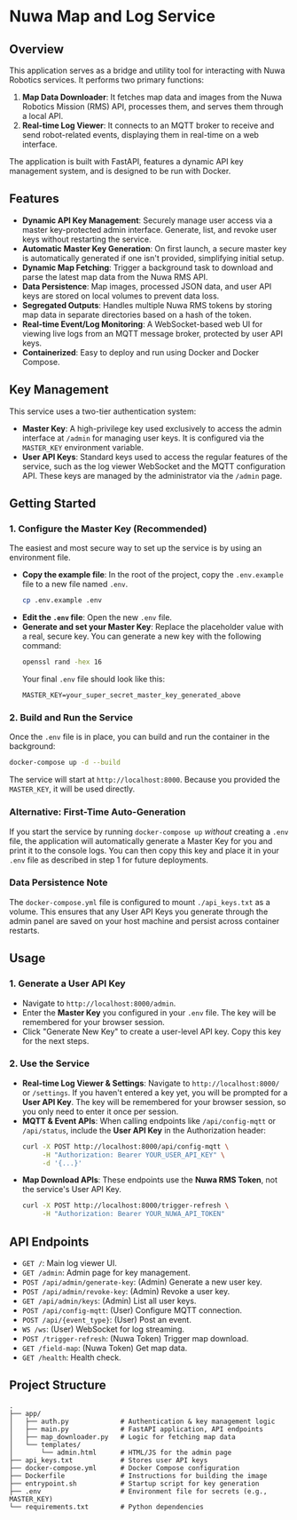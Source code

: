 # Nuwa Map and Log Service

## Overview

This application serves as a bridge and utility tool for interacting with Nuwa Robotics services. It performs two primary functions:

1.  **Map Data Downloader**: It fetches map data and images from the Nuwa Robotics Mission (RMS) API, processes them, and serves them through a local API.
2.  **Real-time Log Viewer**: It connects to an MQTT broker to receive and send robot-related events, displaying them in real-time on a web interface.

The application is built with FastAPI, features a dynamic API key management system, and is designed to be run with Docker.

## Features

-   **Dynamic API Key Management**: Securely manage user access via a master key-protected admin interface. Generate, list, and revoke user keys without restarting the service.
-   **Automatic Master Key Generation**: On first launch, a secure master key is automatically generated if one isn't provided, simplifying initial setup.
-   **Dynamic Map Fetching**: Trigger a background task to download and parse the latest map data from the Nuwa RMS API.
-   **Data Persistence**: Map images, processed JSON data, and user API keys are stored on local volumes to prevent data loss.
-   **Segregated Outputs**: Handles multiple Nuwa RMS tokens by storing map data in separate directories based on a hash of the token.
-   **Real-time Event/Log Monitoring**: A WebSocket-based web UI for viewing live logs from an MQTT message broker, protected by user API keys.
-   **Containerized**: Easy to deploy and run using Docker and Docker Compose.

## Key Management

This service uses a two-tier authentication system:
-   **Master Key**: A high-privilege key used exclusively to access the admin interface at `/admin` for managing user keys. It is configured via the `MASTER_KEY` environment variable.
-   **User API Keys**: Standard keys used to access the regular features of the service, such as the log viewer WebSocket and the MQTT configuration API. These keys are managed by the administrator via the `/admin` page.

## Getting Started

### 1. Configure the Master Key (Recommended)

The easiest and most secure way to set up the service is by using an environment file.

-   **Copy the example file**: In the root of the project, copy the `.env.example` file to a new file named `.env`.
    ```bash
    cp .env.example .env
    ```
-   **Edit the `.env` file**: Open the new `.env` file.
-   **Generate and set your Master Key**: Replace the placeholder value with a real, secure key. You can generate a new key with the following command:
    ```bash
    openssl rand -hex 16
    ```
    Your final `.env` file should look like this:
    ```
    MASTER_KEY=your_super_secret_master_key_generated_above
    ```

### 2. Build and Run the Service

Once the `.env` file is in place, you can build and run the container in the background:
```bash
docker-compose up -d --build
```
The service will start at `http://localhost:8000`. Because you provided the `MASTER_KEY`, it will be used directly.

### Alternative: First-Time Auto-Generation

If you start the service by running `docker-compose up` *without* creating a `.env` file, the application will automatically generate a Master Key for you and print it to the console logs. You can then copy this key and place it in your `.env` file as described in step 1 for future deployments.

### Data Persistence Note

The `docker-compose.yml` file is configured to mount `./api_keys.txt` as a volume. This ensures that any User API Keys you generate through the admin panel are saved on your host machine and persist across container restarts.

## Usage

### 1. Generate a User API Key

-   Navigate to `http://localhost:8000/admin`.
-   Enter the **Master Key** you configured in your `.env` file. The key will be remembered for your browser session.
-   Click "Generate New Key" to create a user-level API key. Copy this key for the next steps.

### 2. Use the Service

-   **Real-time Log Viewer & Settings**: Navigate to `http://localhost:8000/` or `/settings`. If you haven't entered a key yet, you will be prompted for a **User API Key**. The key will be remembered for your browser session, so you only need to enter it once per session.
-   **MQTT & Event APIs**: When calling endpoints like `/api/config-mqtt` or `/api/status`, include the **User API Key** in the Authorization header:
    ```bash
    curl -X POST http://localhost:8000/api/config-mqtt \
         -H "Authorization: Bearer YOUR_USER_API_KEY" \
         -d '{...}'
    ```
-   **Map Download APIs**: These endpoints use the **Nuwa RMS Token**, not the service's User API Key.
    ```bash
    curl -X POST http://localhost:8000/trigger-refresh \
         -H "Authorization: Bearer YOUR_NUWA_API_TOKEN"
    ```

## API Endpoints

-   `GET /`: Main log viewer UI.
-   `GET /admin`: Admin page for key management.
-   `POST /api/admin/generate-key`: (Admin) Generate a new user key.
-   `POST /api/admin/revoke-key`: (Admin) Revoke a user key.
-   `GET /api/admin/keys`: (Admin) List all user keys.
-   `POST /api/config-mqtt`: (User) Configure MQTT connection.
-   `POST /api/{event_type}`: (User) Post an event.
-   `WS /ws`: (User) WebSocket for log streaming.
-   `POST /trigger-refresh`: (Nuwa Token) Trigger map download.
-   `GET /field-map`: (Nuwa Token) Get map data.
-   `GET /health`: Health check.

## Project Structure

```
.
├── app/
│   ├── auth.py             # Authentication & key management logic
│   ├── main.py             # FastAPI application, API endpoints
│   ├── map_downloader.py   # Logic for fetching map data
│   └── templates/
│       └── admin.html      # HTML/JS for the admin page
├── api_keys.txt            # Stores user API keys
├── docker-compose.yml      # Docker Compose configuration
├── Dockerfile              # Instructions for building the image
├── entrypoint.sh           # Startup script for key generation
├── .env                    # Environment file for secrets (e.g., MASTER_KEY)
└── requirements.txt        # Python dependencies
```
